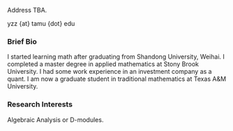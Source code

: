 Address TBA.

yzz {at} tamu {dot} edu

### Brief Bio

I started learning math after graduating from Shandong University, Weihai. I completed a master degree in applied mathematics at Stony Brook University. I had some work experience in an investment company as a quant. I am now a graduate student in traditional mathematics at Texas A&M University.

### Research Interests

Algebraic Analysis or D-modules.

